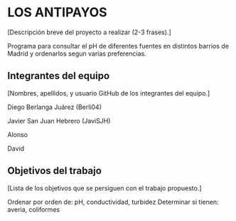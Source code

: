 # LOS ANTIPAYOS

[Descripción breve del proyecto a realizar (2-3 frases).]

Programa para consultar el pH de diferentes fuentes en distintos barrios de Madrid y ordenarlos segun varias preferencias.

## Integrantes del equipo

[Nombres, apellidos, y usuario GitHub de los integrantes del equipo.]

Diego Berlanga Juárez (Berli04)

Javier San Juan Hebrero (JaviSJH)

Alonso

David

## Objetivos del trabajo

[Lista de los objetivos que se persiguen con el trabajo propuesto.]

Ordenar por orden de: pH, conductividad, turbidez
Determinar si tienen: averia, coliformes
